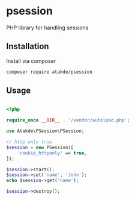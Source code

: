 # psession

PHP library for handling sessions

## Installation

Install via composer

```bash 
composer require atakde/psession
```

## Usage

```php

<?php

require_once __DIR__ . '/vendor/autoload.php';

use Atakde\PSession\PSession;

// http only true
$session = new PSession([
    'cookie_httponly' => true,
]);

$session->start();
$session->set('name', 'John');
echo $session->get('name');

$session->destroy();

```
